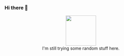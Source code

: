 ### Hi there 👋

<div id="header" align="center">
    <img src="https://media.giphy.com/media/1kkxWqT5nvLXupUTwK/giphy.gif" width="100" /><br>
    I'm still trying some random stuff here.  
</div>

<!--
**Zocke07/Zocke07** is a ✨ _special_ ✨ repository because its `README.md` (this file) appears on your GitHub profile.

Here are some ideas to get you started:

- 🔭 I’m currently working on ...
- 🌱 I’m currently learning ...
- 👯 I’m looking to collaborate on ...
- 🤔 I’m looking for help with ...
- 💬 Ask me about ...
- 📫 How to reach me: ...
- 😄 Pronouns: ...
- ⚡ Fun fact: ...
-->
